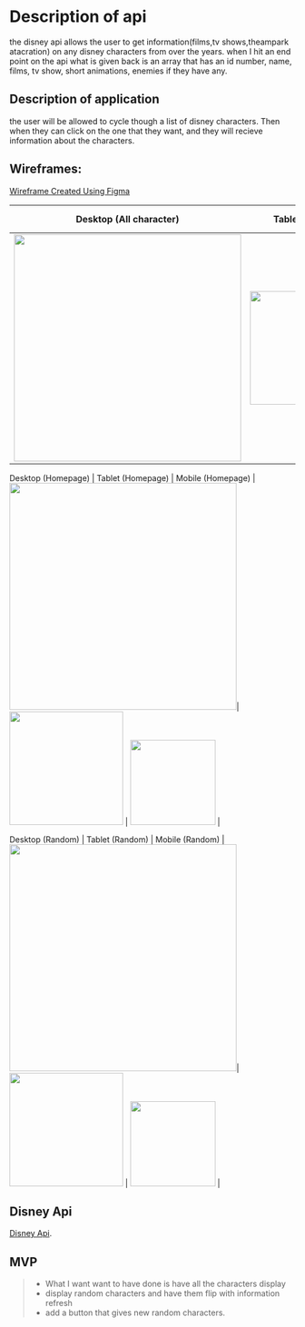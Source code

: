 # Description of api

the disney api allows the user to get information(films,tv shows,theampark atacration) on any disney characters from over the years.
when I hit an end point on the api what is given back is an array that has an id number, name, films, tv show, short animations, enemies if they have any.

## Description of application

the user will be allowed to cycle though a list of disney characters. Then when they can click on the one that they want, and they will recieve information about the characters.


## Wireframes:
[Wireframe Created Using Figma](https://www.figma.com/file/e4nOWmsBEYLBgRfb3t4tlO/Disney-Pedia?node-id=0%3A1)

Desktop (All character)         |        Tablet (Listing) | Mobile (All character)  |
:-------------------------:|:-------------------------:|:------------------:
<img src="https://i.postimg.cc/htLSMfNJ/disney-All-characters-2022-03-21-at-3-15-27-AM.png" width="400">| <img src="https://i.postimg.cc/MKRGndvg/diseny-tablet-all-characters-2022-03-21-at-12-52-56-PM.png" width="200">  | <img src="https://i.postimg.cc/Kvgck9ND/disney-mobile-all-character-2022-03-21-at-3-19-25-AM.png" width="150">  |

Desktop (Homepage)                   |        Tablet (Homepage)            | Mobile (Homepage)          |
 <img src="https://i.postimg.cc/rpqqHqLf/disney-search-desktop-2022-03-21-at-3-16-30-AM.png" width="400">| <img src="https://i.postimg.cc/qvTvyyKq/diseny-tablet-search-2022-03-21-at-1-03-17-PM.png" width="200">  | <img src="https://i.postimg.cc/T1BRNmRb/disney-mobile-search-2022-03-21-at-3-21-12-AM.png" width="150">  |

 Desktop (Random)                   |        Tablet (Random)            | Mobile (Random)          |
 <img src="https://i.postimg.cc/cLyxQQky/disney-rabdom-2022-03-21-at-3-18-24-AM.png" width="400">| <img src="https://i.postimg.cc/VkWLRv9R/disney-tablet-random2022-03-21-at-1-10-30-PM.png" width="200">  | <img src="https://i.postimg.cc/xjBCjWTK/diseny-mobile-random-2022-03-21-at-1-31-43-PM.png" width="150">  |

## Disney Api

[Disney Api](https://disneyapi.dev/).

## MVP

> * What I want want to have done is have all the characters display 
> * display random characters and have them flip with information refresh
> * add a button that gives new random characters.
 

